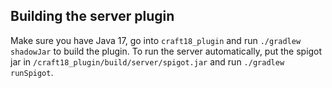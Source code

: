 ## Building the server plugin

Make sure you have Java 17, go into `craft18_plugin` and run `./gradlew shadowJar` to build the plugin.
To run the server automatically, put the spigot jar in `/craft18_plugin/build/server/spigot.jar` and
run `./gradlew runSpigot`.
